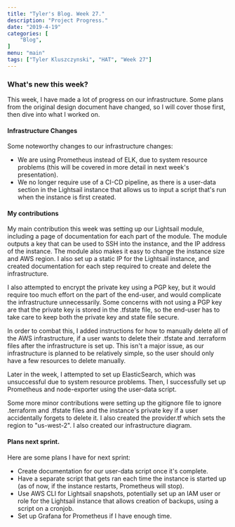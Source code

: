 ```yaml
---
title: "Tyler's Blog. Week 27."
description: "Project Progress."
date: "2019-4-19"
categories: [
    "Blog",
]
menu: "main"
tags: ["Tyler Kluszczynski", "HAT", "Week 27"]
---
```


### What's new this week?
This week, I have made a lot of progress on our infrastructure. Some plans from the original design document have changed, so I will cover those first, then dive into what I worked on.

#### Infrastructure Changes
Some noteworthy changes to our infrastructure changes:
* We are using Prometheus instead of ELK, due to system resource problems (this will be covered in more detail in next week's presentation).
* We no longer require use of a CI-CD pipeline, as there is a user-data section in the Lightsail instance that allows us to input a script that's run when the instance is first created.

#### My contributions
My main contribution this week was setting up our Lightsail module, including a page of documentation for each part of the module. The module outputs a key that can be used to SSH into the instance, and the IP address of the instance. The module also makes it easy to change the instance size and AWS region. I also set up a static IP for the Lightsail instance, and created documentation for each step required to create and delete the infrastructure. 

I also attempted to encrypt the private key using a PGP key, but it would require too much effort on the part of the end-user, and would complicate the infrastructure unnecessarily. Some concerns with not using a PGP key are that the private key is stored in the .tfstate file, so the end-user has to take care to keep both the private key and state file secure. 

In order to combat this, I added instructions for how to manually delete all of the AWS infrastructure, if a user wants to delete their .tfstate and .terraform files after the infrastructure is set up. This isn't a major issue, as our infrastructure is planned to be relatively simple, so the user should only have a few resources to delete manually.  

Later in the week, I attempted to set up ElasticSearch, which was unsuccessful due to system resource problems. Then, I successfully set up Prometheus and node-exporter using the user-data script. 

Some more minor contributions were setting up the gitignore file to ignore .terraform and .tfstate files and the instance's private key if a user accidentally forgets to delete it. I also created the provider.tf which sets the region to "us-west-2". I also created our infrastructure diagram.

#### Plans next sprint.
Here are some plans I have for next sprint:
* Create documentation for our user-data script once it's complete.
* Have a separate script that gets ran each time the instance is started up (as of now, if the instance restarts, Prometheus will stop).
* Use AWS CLI for Lightsail snapshots, potentially set up an IAM user or role for the Lightsail instance that allows creation of backups, using a script on a cronjob.
* Set up Grafana for Prometheus if I have enough time.
